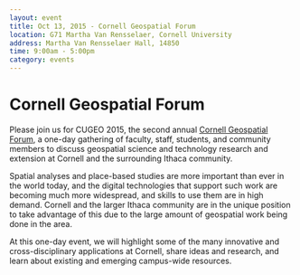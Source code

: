 ```yaml
---
layout: event
title: Oct 13, 2015 - Cornell Geospatial Forum
location: G71 Martha Van Rensselaer, Cornell University
address: Martha Van Rensselaer Hall, 14850
time: 9:00am - 5:00pm
category: events
---
```


# Cornell Geospatial Forum

Please join us for CUGEO 2015, the second annual [Cornell Geospatial Forum](https://confluence.cornell.edu/display/cugeo/Cornell+Geospatial+Forum+2015), a one-day gathering of faculty, staff, students, and community members to discuss geospatial science and technology research and extension at Cornell and the surrounding Ithaca community.

Spatial analyses and place-based studies are more important than ever in the world today, and the digital technologies that support such work are becoming much more widespread, and skills to use them are in high demand.  Cornell and the larger Ithaca community are in the unique position to take advantage of this due to the large amount of geospatial work being done in the area.

At this one-day event, we will highlight some of the many innovative and cross-disciplinary applications at Cornell, share ideas and research, and learn about existing and emerging campus-wide resources.
